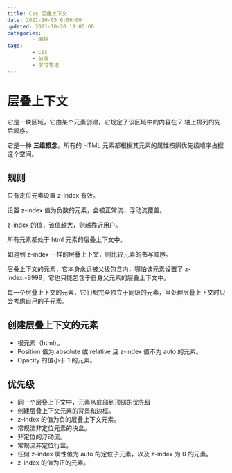 ```yaml
---
title: Css 层叠上下文
date: 2021-10-05 6:00:00
updated: 2021-10-20 18:05:00
categories:
        - 编程
tags:
        - Css
        - 前端
        - 学习笔记
---
```


# 层叠上下文

它是一块区域，它由某个元素创建，它规定了该区域中的内容在 Z 轴上排列的先后顺序。

它是一种 **三维概念**。所有的 HTML 元素都根据其元素的属性按照优先级顺序占据这个空间。

## 规则

只有定位元素设置 z-index 有效。

设置 z-index 值为负数的元素，会被正常流、浮动流覆盖。

z-index 的值，该值越大，则越靠近用户。

所有元素都处于 html 元素的层叠上下文中。

如遇到 z-index 一样的层叠上下文，则比较元素的书写顺序。

层叠上下文的元素，它本身永远被父级包含内，哪怕该元素设置了 z-index:-9999，它也只能包含于自身父元素的层叠上下文中。

每一个层叠上下文的元素，它们都完全独立于同级的元素，当处理层叠上下文时只会考虑自己的子元素。

## 创建层叠上下文的元素

- 根元素（html）。
- Position 值为 absolute 或 relative 且 z-index 值不为 auto 的元素。
- Opacity 的值小于 1 的元素。

## 优先级

- 同一个层叠上下文中，元素从底部到顶部的优先级
- 创建层叠上下文元素的背景和边框。
- z-index 的值为负的层叠上下文元素。
- 常规流非定位元素的块盒。
- 非定位的浮动流。
- 常规流非定位行盒。
- 任何 z-index 属性值为 auto 的定位子元素，以及 z-index 为 0 的元素。
- z-index 的值为正的元素。
